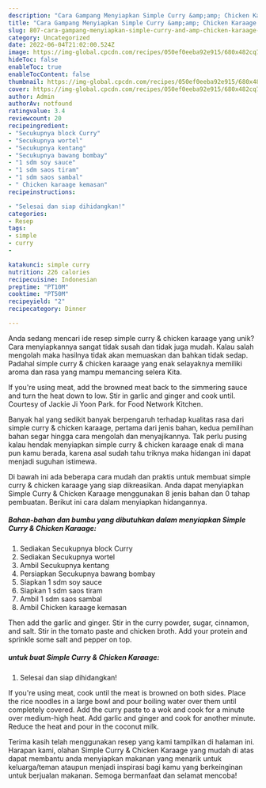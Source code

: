 ```yaml
---
description: "Cara Gampang Menyiapkan Simple Curry &amp;amp; Chicken Karaage yang Enak"
title: "Cara Gampang Menyiapkan Simple Curry &amp;amp; Chicken Karaage yang Enak"
slug: 807-cara-gampang-menyiapkan-simple-curry-and-amp-chicken-karaage-yang-enak
category: Uncategorized
date: 2022-06-04T21:02:00.524Z
image: https://img-global.cpcdn.com/recipes/050ef0eeba92e915/680x482cq70/simple-curry-chicken-karaage-foto-resep-utama.jpg
hideToc: false
enableToc: true
enableTocContent: false
thumbnail: https://img-global.cpcdn.com/recipes/050ef0eeba92e915/680x482cq70/simple-curry-chicken-karaage-foto-resep-utama.jpg
cover: https://img-global.cpcdn.com/recipes/050ef0eeba92e915/680x482cq70/simple-curry-chicken-karaage-foto-resep-utama.jpg
author: Admin
authorAv: notfound
ratingvalue: 3.4
reviewcount: 20
recipeingredient:
- "Secukupnya block Curry"
- "Secukupnya wortel"
- "Secukupnya kentang"
- "Secukupnya bawang bombay"
- "1 sdm soy sauce"
- "1 sdm saos tiram"
- "1 sdm saos sambal"
- " Chicken karaage kemasan"
recipeinstructions:

- "Selesai dan siap dihidangkan!"
categories:
- Resep
tags:
- simple
- curry
- 

katakunci: simple curry  
nutrition: 226 calories
recipecuisine: Indonesian
preptime: "PT10M"
cooktime: "PT50M"
recipeyield: "2"
recipecategory: Dinner

---
```





Anda sedang mencari ide resep simple curry &amp; chicken karaage yang unik? Cara menyiapkannya sangat tidak susah dan tidak juga mudah. Kalau salah mengolah maka hasilnya tidak akan memuaskan dan bahkan tidak sedap. Padahal simple curry &amp; chicken karaage yang enak selayaknya memiliki aroma dan rasa yang mampu memancing selera Kita.





If you&#39;re using meat, add the browned meat back to the simmering sauce and turn the heat down to low. Stir in garlic and ginger and cook until. Courtesy of Jackie Ji Yoon Park. for Food Network Kitchen.

Banyak hal yang sedikit banyak berpengaruh terhadap kualitas rasa dari simple curry &amp; chicken karaage, pertama dari jenis bahan, kedua pemilihan bahan segar hingga cara mengolah dan menyajikannya. Tak perlu pusing kalau hendak menyiapkan simple curry &amp; chicken karaage enak di mana pun kamu berada, karena asal sudah tahu triknya maka hidangan ini dapat menjadi suguhan istimewa.






Di bawah ini ada beberapa cara mudah dan praktis untuk membuat simple curry &amp; chicken karaage yang siap dikreasikan. Anda dapat menyiapkan Simple Curry &amp; Chicken Karaage menggunakan 8 jenis bahan dan 0 tahap pembuatan. Berikut ini cara dalam menyiapkan hidangannya.

<!--inarticleads1-->

##### Bahan-bahan dan bumbu yang dibutuhkan dalam menyiapkan Simple Curry &amp; Chicken Karaage:

1. Sediakan Secukupnya block Curry
1. Sediakan Secukupnya wortel
1. Ambil Secukupnya kentang
1. Persiapkan Secukupnya bawang bombay
1. Siapkan 1 sdm soy sauce
1. Siapkan 1 sdm saos tiram
1. Ambil 1 sdm saos sambal
1. Ambil  Chicken karaage kemasan


Then add the garlic and ginger. Stir in the curry powder, sugar, cinnamon, and salt. Stir in the tomato paste and chicken broth. Add your protein and sprinkle some salt and pepper on top. 

<!--inarticleads2-->

#####  untuk buat Simple Curry &amp; Chicken Karaage:


1. Selesai dan siap dihidangkan!

If you&#39;re using meat, cook until the meat is browned on both sides. Place the rice noodles in a large bowl and pour boiling water over them until completely covered. Add the curry paste to a wok and cook for a minute over medium-high heat. Add garlic and ginger and cook for another minute. Reduce the heat and pour in the coconut milk. 

Terima kasih telah menggunakan resep yang kami tampilkan di halaman ini. Harapan kami, olahan Simple Curry &amp; Chicken Karaage yang mudah di atas dapat membantu anda menyiapkan makanan yang menarik untuk keluarga/teman ataupun menjadi inspirasi bagi kamu yang berkeinginan untuk berjualan makanan. Semoga bermanfaat dan selamat mencoba!

